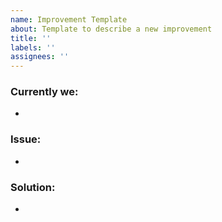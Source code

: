 ```yaml
---
name: Improvement Template
about: Template to describe a new improvement
title: ''
labels: ''
assignees: ''
---
```


### Currently we:
- 

### Issue:
- 

### Solution:
- 
